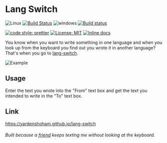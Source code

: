 # Lang Switch

![Linux](https://user-images.githubusercontent.com/20454870/65024120-e1bc7400-d93c-11e9-9cb2-eda8028e4ec7.png)
[![Build Status](https://travis-ci.org/YardenShoham/lang-switch.svg?branch=master)](https://travis-ci.org/YardenShoham/lang-switch)
![windows](https://user-images.githubusercontent.com/20454870/65024130-e2eda100-d93c-11e9-8975-c06ac099617f.png)
[![Build status](https://ci.appveyor.com/api/projects/status/v9ra9cnbu3kavglx/branch/master?svg=true)](https://ci.appveyor.com/project/YardenShoham/lang-switch/branch/master)

[![code style: prettier](https://img.shields.io/badge/code_style-prettier-ff69b4.svg)](https://github.com/prettier/prettier)
[![License: MIT](https://img.shields.io/badge/License-MIT-yellow.svg)](https://opensource.org/licenses/MIT)
[![Inline docs](https://inch-ci.org/github/yardenshoham/lang-switch.svg?branch=master)](https://inch-ci.org/github/yardenshoham/lang-switch)

You know when you want to write something in one language and when you look up from the keyboard you find out you wrote it in another language?
That's when you go to [lang-switch](https://yardenshoham.github.io/lang-switch).

![Example](https://user-images.githubusercontent.com/20454870/64967007-55a04300-d88f-11e9-9fbf-a5a4db87b408.gif)

## Usage

Enter the text you wrote into the "From" text box and get the text you intended to write in the "To" text box.

## Link

https://yardenshoham.github.io/lang-switch

###### Built because a [friend](https://github.com/RonKatz1) keeps texting me without looking at the keyboard.
